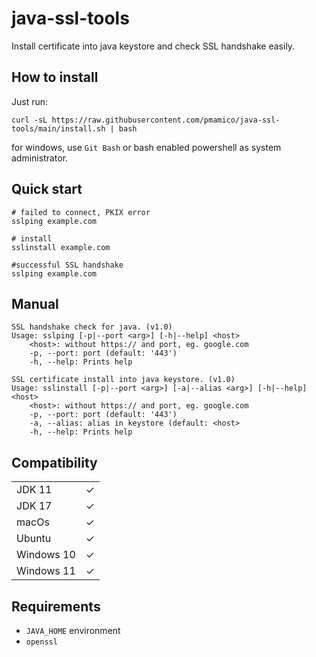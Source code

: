 # java-ssl-tools

Install certificate into java keystore and check SSL handshake easily.

## How to install

Just run: 
```
curl -sL https://raw.githubusercontent.com/pmamico/java-ssl-tools/main/install.sh | bash
```
for windows, use `Git Bash` or bash enabled powershell as system administrator.

## Quick start

```
# failed to connect, PKIX error
sslping example.com 

# install
sslinstall example.com 

#successful SSL handshake
sslping example.com 
```
    
## Manual
```
SSL handshake check for java. (v1.0)
Usage: sslping [-p|--port <arg>] [-h|--help] <host>
	<host>: without https:// and port, eg. google.com
	-p, --port: port (default: '443')
	-h, --help: Prints help
```
```
SSL certificate install into java keystore. (v1.0)
Usage: sslinstall [-p|--port <arg>] [-a|--alias <arg>] [-h|--help] <host>
	<host>: without https:// and port, eg. google.com
	-p, --port: port (default: '443')
	-a, --alias: alias in keystore (default: <host>
	-h, --help: Prints help
```
## Compatibility
|        |    | 
 -- | --
 JDK 11 | ✓
 JDK 17 |  ✓ |
 macOs |  ✓
 Ubuntu |  ✓
Windows 10 |  ✓
Windows 11 |  ✓

## Requirements

* `JAVA_HOME` environment
* `openssl` 
